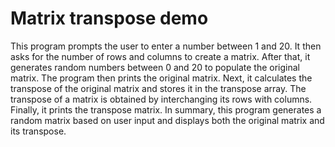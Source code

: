 # Matrix transpose demo
This program prompts the user to enter a number between 1 and 20. It then asks for the number of rows and columns to create a matrix. After that, it generates random numbers between 0 and 20 to populate the original matrix. The program then prints the original matrix.
Next, it calculates the transpose of the original matrix and stores it in the transpose array. The transpose of a matrix is obtained by interchanging its rows with columns. Finally, it prints the transpose matrix.
In summary, this program generates a random matrix based on user input and displays both the original matrix and its transpose.

